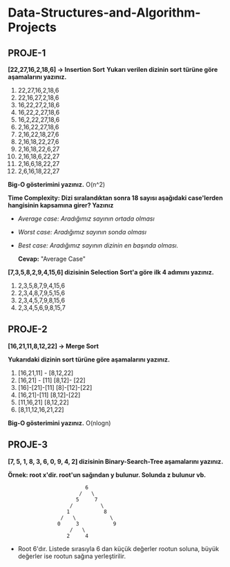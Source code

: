 # Data-Structures-and-Algorithm-Projects

## PROJE-1

__[22,27,16,2,18,6] -> Insertion Sort__
__Yukarı verilen dizinin sort türüne göre aşamalarını yazınız.__

  1. 22,27,16,2,18,6
  2. 22,16,27,2,18,6
  3. 16,22,27,2,18,6
  4. 16,22,2,27,18,6
  5. 16,2,22,27,18,6
  6. 2,16,22,27,18,6
  7. 2,16,22,18,27,6
  8. 2,16,18,22,27,6
  9. 2,16,18,22,6,27
  10. 2,16,18,6,22,27
  11. 2,16,6,18,22,27
  12. 2,6,16,18,22,27

__Big-O gösterimini yazınız.__ 
  O(n^2)

__Time Complexity: Dizi sıralandıktan sonra 18 sayısı aşağıdaki case'lerden hangisinin kapsamına girer? Yazınız__

  * *Average case: Aradığımız sayının ortada olması*
  * *Worst case: Aradığımız sayının sonda olması*
  * *Best case: Aradığımız sayının dizinin en başında olması.*
  
     __Cevap:__ "Average Case"

__[7,3,5,8,2,9,4,15,6] dizisinin Selection Sort'a göre ilk 4 adımını yazınız.__
  1. 2,3,5,8,7,9,4,15,6
  2. 2,3,4,8,7,9,5,15,6
  3. 2,3,4,5,7,9,8,15,6
  4. 2,3,4,5,6,9,8,15,7

## PROJE-2

__[16,21,11,8,12,22] -> Merge Sort__

__Yukarıdaki dizinin sort türüne göre aşamalarını yazınız.__
  1.   [16,21,11] - [8,12,22]
  2. [16,21] - [11]     [8,12]- [22]
  3. [16]-[21]-[11]     [8]-[12]-[22]
  4. [16,21]-[11]       [8,12]-[22]
  5. [11,16,21]         [8,12,22]
  6. [8,11,12,16,21,22]

__Big-O gösterimini yazınız.__
O(nlogn)


## PROJE-3
__[7, 5, 1, 8, 3, 6, 0, 9, 4, 2] dizisinin Binary-Search-Tree aşamalarını yazınız.__

__Örnek: root x'dir. root'un sağından y bulunur. Solunda z bulunur vb.__

                             6
                           /   \ 
                          5     7
                        /         \
                       1           8
                     /   \           \
                    0     3           9
                        /   \      
                       2     4 

- Root 6'dır. Listede sırasıyla 6 dan küçük değerler rootun soluna, büyük değerler ise rootun sağına yerleştirilir.
